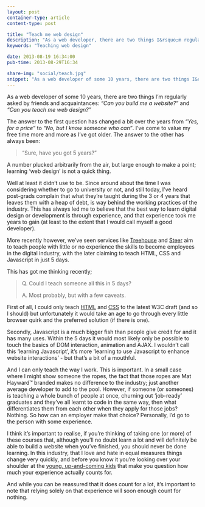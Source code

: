 ```yaml
---
layout: post
container-type: article
content-type: post

title: "Teach me web design"
description: "As a web developer, there are two things I&rsquo;m regularly asked by friends and acquaintances."
keywords: "Teaching web design"

date: 2013-08-19 16:34:00
pub-time: 2013-08-29T16:34

share-img: "social/teach.jpg"
snippet: "As a web developer of some 10 years, there are two things I&rsquo;m regularly asked by friends and acquaintances: <em>&ldquo;Can you build me a website?&rdquo;</em> and <em>&ldquo;Can you teach me web design?&rdquo;</em>"
---
```


As a web developer of some 10 years, there are two things I&rsquo;m regularly asked by friends and acquaintances: <em>&ldquo;Can you build me a website?&rdquo;</em> and <em>&ldquo;Can you teach me web design?&rdquo;</em>

The answer to the first question has changed a bit over the years from <em>&ldquo;Yes, for a price&rdquo;</em> to <em>&ldquo;No, but I know someone who can&rdquo;</em>. I&rsquo;ve come to value my free time more and more as I&rsquo;ve got older. The answer to the other has always been:

> &ldquo;Sure, have you got 5 years?&rdquo;

A number plucked arbitrarily from the air, but large enough to make a point; learning &lsquo;web design&rsquo; is not a quick thing.

Well at least it didn&rsquo;t use to be. Since around about the time I was considering whether to go to university or not, and still today, I&rsquo;ve heard post-grads complain that what they&rsquo;re taught during the 3 or 4 years that leaves them with a heap of debt, is way behind the working practices of the industry. This has always led me to believe that the best way to learn digital design or development is through experience, and that experience took me years to gain (at least to the extent that I would call myself a good developer).

More recently however, we&rsquo;ve seen services like [Treehouse](http://teamtreehouse.com/) and [Steer](https://www.steer.me/) aim to teach people with little or no experience the skills to become employees in the digital industry, with the later claiming to teach HTML, CSS and Javascript in just 5 days.

This has got me thinking recently;

> Q. Could I teach someone all this in 5 days?
>
> A. Most probably, but with a few caveats.

First of all, I could only teach [HTML](http://www.w3.org/html/wg/drafts/html/master/) and [CSS](http://www.w3.org/TR/CSS/) to the latest W3C draft (and so I should) but unfortunately it would take an age to go through every little browser quirk and the preferred solution (if there is one).

Secondly, Javascript is a much bigger fish than people give credit for and it has many uses. Within the 5 days it would most likely only be possible to touch the basics of DOM interaction, animation and AJAX. I wouldn&rsquo;t call this &lsquo;learning Javascript&rsquo;, it&rsquo;s more &lsquo;learning to use Javascript to enhance website interactions&rsquo; - but that&rsquo;s a bit of a mouthful.

And I can only teach the way I work. This is important. In a small case where I might show someone the ropes, the fact that those ropes are Mat Hayward&trade; branded makes no difference to the industry; just another average developer to add to the pool. However, if someone (or someones) is teaching a whole bunch of people at once, churning out &lsquo;job-ready&rsquo; graduates and they&rsquo;ve all learnt to code in the same way, then what differentiates them from each other when they apply for those jobs? Nothing. So how can an employer make that choice? Personally, I&rsquo;d go to the person with some experience.

I think it&rsquo;s important to realise, if you&rsquo;re thinking of taking one (or more) of these courses that, although you&rsquo;ll no doubt learn a lot and will definitely be able to build a website when you&rsquo;ve finished, you should never be done learning. In this industry, that I love and hate in equal measures things change very quickly, and before you know it you&rsquo;re looking over your shoulder at the [young, up-and-coming kids](http://www.robinrendle.com) that make you question how much your experience actually counts for.

And while you can be reassured that it does count for a lot, it&rsquo;s important to note that relying solely on that experience will soon enough count for nothing.